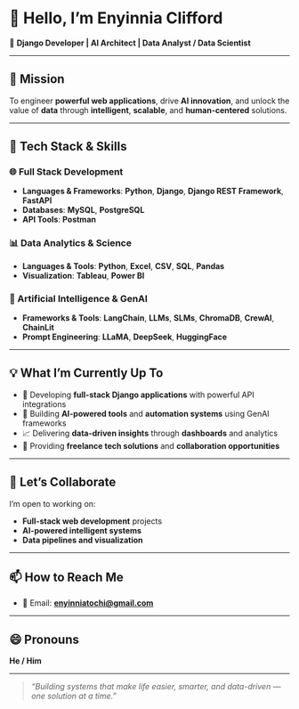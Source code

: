 # 👋 Hello, I’m Enyinnia Clifford

🎯 **Django Developer | AI Architect | Data Analyst / Data Scientist**

---

## 🚀 Mission  
To engineer **powerful web applications**, drive **AI innovation**, and unlock the value of **data** through **intelligent**, **scalable**, and **human-centered** solutions.

---

## 🔧 Tech Stack & Skills

### 🌐 Full Stack Development
- **Languages & Frameworks**: **Python**, **Django**, **Django REST Framework**, **FastAPI**
- **Databases**: **MySQL**, **PostgreSQL**
- **API Tools**: **Postman**

### 📊 Data Analytics & Science
- **Languages & Tools**: **Python**, **Excel**, **CSV**, **SQL**, **Pandas**
- **Visualization**: **Tableau**, **Power BI**

### 🤖 Artificial Intelligence & GenAI
- **Frameworks & Tools**: **LangChain**, **LLMs**, **SLMs**, **ChromaDB**, **CrewAI**, **ChainLit**
- **Prompt Engineering**: **LLaMA**, **DeepSeek**, **HuggingFace**

---

## 💡 What I’m Currently Up To
- 🔧 Developing **full-stack Django applications** with powerful API integrations  
- 🤖 Building **AI-powered tools** and **automation systems** using GenAI frameworks  
- 📈 Delivering **data-driven insights** through **dashboards** and analytics  
- 💼 Providing **freelance tech solutions** and **collaboration opportunities**

---

## 🤝 Let’s Collaborate
I’m open to working on:
- **Full-stack web development** projects  
- **AI-powered intelligent systems**  
- **Data pipelines and visualization**  

---

## 📫 How to Reach Me
- 📧 Email: **enyinniatochi@gmail.com**

---

## 😄 Pronouns  
**He / Him**

---

> *“Building systems that make life easier, smarter, and data-driven — one solution at a time.”*
